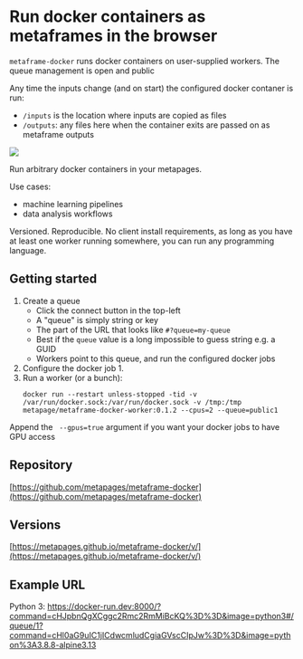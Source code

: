# Run docker containers as metaframes in the browser

`metaframe-docker` runs docker containers on user-supplied workers. The queue management is open and public

Any time the inputs change (and on start) the configured docker contaner is run:
 - `/inputs` is the location where inputs are copied as files
 - `/outputs`: any files here when the container exits are passed on as metaframe outputs


[![](https://mermaid.ink/svg/pako:eNqNkk9v2zAMxb8KoV5WwGnWdScVKFA0OezUQ3qLe1BsKlZtSZ5ENQ2SfPdRttM_u2yAAdPye-SPDzqIytcopNgG1TfwtCgdQNWpGBeowfYPvvMBtOk6eaG1LiIF36K8uLm-Xy5_Tp-znampkT_6t9vS5QYxbcZ-Fkn1aov5EGAT_C5iWJeiIeqjnM_P_-PV1lCTNlfGz2tftRhK8SylnABGexbroCz-cuv3GnZsBOP6RPGTA2azOzhO50Aexq7w4jfHM8cXqMngEw0OHbz94nkf-Jjo0_TKu5iscduz8y9qdPUQCIZXXnx8jcjcFX4nTPh8mxU7H9ohmrGAb6RajFkVISTnhhEO9j4F3oqHc_SpohRwXnnLkzFccma8xgyOE7ixHG0xZlAwHz_xOLHkmR-r_79nwstp8e6kjBuoP6JiiKzrjGtXtO8QvhfX8O9rIwphMVhlar6Mh9yhFNSgxVJILmvUKnVUitKdWJr6WhEua0M-CKlVF7EQimlXe1cJydHgWbQwiu-inVSnPyX5DNs)](https://mermaid-js.github.io/mermaid-live-editor/edit#pako:eNqNkk9v2zAMxb8KoV5WwGnWdScVKFA0OezUQ3qLe1BsKlZtSZ5ENQ2SfPdRttM_u2yAAdPye-SPDzqIytcopNgG1TfwtCgdQNWpGBeowfYPvvMBtOk6eaG1LiIF36K8uLm-Xy5_Tp-znampkT_6t9vS5QYxbcZ-Fkn1aov5EGAT_C5iWJeiIeqjnM_P_-PV1lCTNlfGz2tftRhK8SylnABGexbroCz-cuv3GnZsBOP6RPGTA2azOzhO50Aexq7w4jfHM8cXqMngEw0OHbz94nkf-Jjo0_TKu5iscduz8y9qdPUQCIZXXnx8jcjcFX4nTPh8mxU7H9ohmrGAb6RajFkVISTnhhEO9j4F3oqHc_SpohRwXnnLkzFccma8xgyOE7ixHG0xZlAwHz_xOLHkmR-r_79nwstp8e6kjBuoP6JiiKzrjGtXtO8QvhfX8O9rIwphMVhlar6Mh9yhFNSgxVJILmvUKnVUitKdWJr6WhEua0M-CKlVF7EQimlXe1cJydHgWbQwiu-inVSnPyX5DNs)


Run arbitrary docker containers in your metapages.


Use cases:

 - machine learning pipelines
 - data analysis workflows

Versioned. Reproducible. No client install requirements, as long as you have at least one worker running somewhere, you can run any programming language.



## Getting started

1. Create a queue
   - Click the connect button in the top-left
   - A "queue" is simply string or key
   - The part of the URL that looks like `#?queue=my-queue`
   - Best if the `queue` value is a long impossible to guess string e.g. a GUID
   - Workers point to this queue, and run the configured docker jobs
2. Configure the docker job
   1.
3. Run a worker (or a bunch):
   ```
   docker run --restart unless-stopped -tid -v /var/run/docker.sock:/var/run/docker.sock -v /tmp:/tmp metapage/metaframe-docker-worker:0.1.2 --cpus=2 --queue=public1
   ```

Append the ` --gpus=true` argument if you want your docker jobs to have GPU access

## Repository
[https://github.com/metapages/metaframe-docker](https://github.com/metapages/metaframe-docker)


## Versions

[https://metapages.github.io/metaframe-docker/v/](https://metapages.github.io/metaframe-docker/v/)


## Example URL

Python 3:
https://docker-run.dev:8000/?command=cHJpbnQgXCggc2Rmc2RmMiBcKQ%3D%3D&image=python3#/queue/1?command=cHl0aG9uIC1jICdwcmludCgiaGVscCIpJw%3D%3D&image=python%3A3.8.8-alpine3.13

